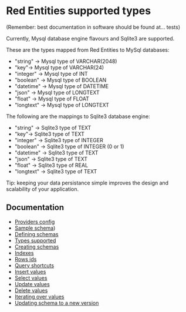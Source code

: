 # Red Entities supported types

(Remember: best documentation in software should be found at... tests)

Currently, Mysql database engine flavours and Sqlite3 are supported.

These are the types mapped from Red Entities to MySql databases:

* "string" -> Mysql type of VARCHAR(2048)
* "key"-> Mysql type of VARCHAR(24)
* "integer" -> Mysql type of INT
* "boolean" -> Mysql type of BOOLEAN
* "datetime" -> Mysql type of DATETIME
* "json" -> Mysql type of LONGTEXT
* "float" -> Mysql type of FLOAT
* "longtext" -> Mysql type of LONGTEXT

The following are the mappings to Sqlite3 database engine:

* "string" -> Sqlite3 type of TEXT
* "key"-> Sqlite3 type of TEXT
* "integer" -> Sqlite3 type of INTEGER
* "boolean" -> Sqlite3 type of INTEGER (0 or 1)
* "datetime" -> Sqlite3 type of TEXT
* "json" -> Sqlite3 type of TEXT
* "float" -> Sqlite3 type of REAL
* "longtext" -> Sqlite3 type of TEXT

Tip: keeping your data persistance simple improves the design and scalability of your application.

## Documentation
- [Providers config](docs/providers.md)
- [Sample schema](docs/sampleschema.md))
- [Defining schemas](docs/schemas.md)
- [Types supported](docs/types.md)
- [Creating schemas](docs/schemascreation.md)
- [Indexes](docs/indexes.md)
- [Rows ids](docs/ids.md)
- [Query shortcuts](docs/queryshortcuts.md)
- [Insert values](docs/insert.md)
- [Select values](docs/select.md)
- [Update values](docs/update.md)
- [Delete values](docs/delete.md)
- [Iterating over values](docs/iterating.md)
- [Updating schema to a new version](docs/updatingschemasversion.md)